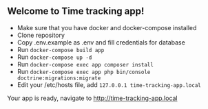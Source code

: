 ## Welcome to Time tracking app!

- Make sure that you have docker and docker-compose installed
- Clone repository
- Copy .env.example as .env and fill credentials for database
- Run `docker-compose build app`
- Run `docker-compose up -d`
- Run `docker-compose exec app composer install`
- Run `docker-compose exec app php bin/console doctrine:migrations:migrate`
- Edit your /etc/hosts file, add `127.0.0.1	time-tracking-app.local`

Your app is ready, navigate to http://time-tracking-app.local
